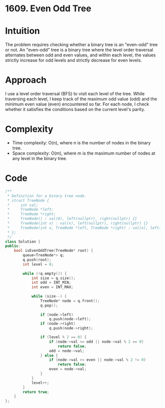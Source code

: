 # 1609. Even Odd Tree

# Intuition
The problem requires checking whether a binary tree is an "even-odd" tree or not. An "even-odd" tree is a binary tree where the level order traversal alternates between odd and even values, and within each level, the values strictly increase for odd levels and strictly decrease for even levels.

# Approach
I use a level order traversal (BFS) to visit each level of the tree. While traversing each level, I keep track of the maximum odd value (odd) and the minimum even value (even) encountered so far. For each node, I check whether it satisfies the conditions based on the current level's parity.

# Complexity
- Time complexity: O(n), where n is the number of nodes in the binary tree.
- Space complexity: O(m), where m is the maximum number of nodes at any level in the binary tree.

# Code
```cpp
/**
 * Definition for a binary tree node.
 * struct TreeNode {
 *     int val;
 *     TreeNode *left;
 *     TreeNode *right;
 *     TreeNode() : val(0), left(nullptr), right(nullptr) {}
 *     TreeNode(int x) : val(x), left(nullptr), right(nullptr) {}
 *     TreeNode(int x, TreeNode *left, TreeNode *right) : val(x), left(left), right(right) {}
 * };
 */
class Solution {
public:
    bool isEvenOddTree(TreeNode* root) {
        queue<TreeNode*> q;
        q.push(root);
        int level = 0;
        
        while (!q.empty()) {
            int size = q.size();
            int odd = INT_MIN;  
            int even = INT_MAX;
            
            while (size--) {
                TreeNode* node = q.front();
                q.pop();
                
                if (node->left)
                    q.push(node->left);
                if (node->right)
                    q.push(node->right);

                if (level % 2 == 0) {  
                    if (node->val <= odd || node->val % 2 == 0)
                        return false;
                    odd = node->val; 
                } else { 
                    if (node->val >= even || node->val % 2 != 0)
                        return false;
                    even = node->val;  
                }
            }
            level++; 
        }
        return true; 
    }
};

